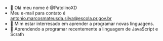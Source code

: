
- 👋 Olá meu nome é @PatolinoXD
- Meu e-mail para contato é antonio.marcosmateusda.silva@escola.pr.gov.br
- 👀 Mim estar interresado em aprender a programar novas linguagens.
- 🌱 Aprendendo a programar recentemente a linguagem de JavaScript e Scrath


<!---
PatolinoXD/PatolinoXD is a ✨ special ✨ repository because its `README.md` (this file) appears on your GitHub profile.
You can click the Preview link to take a look at your changes.
--->
